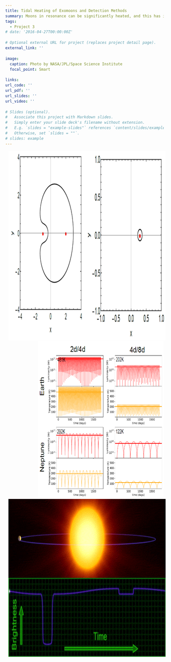 ```yaml
---
title: Tidal Heating of Exomoons and Detection Methods
summary: Moons in resonance can be significantly heated, and this has implications for exomoon detection.
tags:
  - Project 3
# date: '2016-04-27T00:00:00Z'

# Optional external URL for project (replaces project detail page).
external_link: ''

image:
  caption: Photo by NASA/JPL/Space Science Institute
  focal_point: Smart

links:
url_code: ''
url_pdf: ''
url_slides: ''
url_video: ''

# Slides (optional).
#   Associate this project with Markdown slides.
#   Simply enter your slide deck's filename without extension.
#   E.g. `slides = "example-slides"` references `content/slides/example-slides.md`.
#   Otherwise, set `slides = ""`.
# slides: example
---
```


<img style="padding-left: 10px; padding-bottom: 0px; padding-top: 0px" src="./contours.png" width="500px" height="600px">

<img style="float: right; padding-left: 10px; padding-bottom: 0px; padding-top: 0px" src="./heating.PNG" width="400px" height="500px">

<img style="padding-left: 10px; padding-bottom: 0px; padding-top: 0px" src="./transit.gif" width="500px" height="500px">
